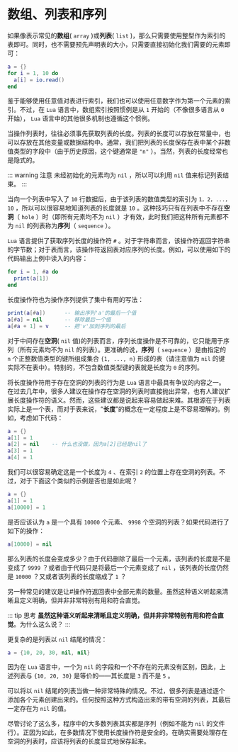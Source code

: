 # 数组、列表和序列

如果像表示常见的**数组**( `array` )或**列表**( `list` )，那么只需要使用整型作为索引的表即可。同时，也不需要预先声明表的大小，只需要直接初始化我们需要的元素即可：

```lua
a = {}
for i = 1, 10 do
  a[i] = io.read()
end
```

鉴于能够使用任意值对表进行索引，我们也可以使用任意数字作为第一个元素的索引。不过，在 `Lua` 语言中，数组索引按照惯例是从 `1` 开始的（不像很多语言从 `0` 开始）， `Lua` 语言中的其他很多机制也遵循这个惯例。

当操作列表时，往往必须事先获取列表的长度。列表的长度可以存放在常量中，也可以存放在其他变量或数据结构中。通常，我们把列表的长度保存在表中某个非数值类型的字段中（由于历史原因，这个键通常是 `"n"` ）。当然，列表的长度经常也是隐式的。

::: warning 注意
未经初始化的元素均为 `nil` ，所以可以利用 `nil` 值来标记列表结束。
:::

当向一个列表中写入了 `10` 行数据后，由于该列表的数值类型的索引为 `1，2，...，10` ，所以可以很容易地知道列表的长度就是 `10` 。这种技巧只有在列表中不存在**空洞**（ `hole` ）时（即所有元素均不为 `nil` ）才有效，此时我们把这种所有元素都不为 `nil` 的列表称为**序列**（ `sequence` ）。

`Lua` 语言提供了获取序列长度的操作符 `#` 。对于字符串而言，该操作符返回字符串的字节数；对于表而言，该操作符返回表对应序列的长度。例如，可以使用如下的代码输出上例中读入的内容：

```lua
for i = 1, #a do
  print(a[1])
end
```

长度操作符也为操作序列提供了集中有用的写法：

```lua
print(a[#a])      -- 输出序列'a'的最后一个值
a[#a] = nil       -- 移除最后一个值
a[#a + 1] = v     -- 把'v'加到序列的最后
```

对于中间存在**空洞**( `nil` 值)的列表而言，序列长度操作是不可靠的，它只能用于序列（所有元素均不为 `nil` 的列表）。更准确的说，**序列**（ `sequence` ）是由指定的 `n` 个正整数值类型的键所组成集合 `{1, ..., n}` 形成的表（请注意值为 `nil` 的键实际不在表中）。特别的，不包含数值类型键的表就是长度为 `0` 的序列。

将长度操作符用于存在空洞的列表的行为是 `Lua` 语言中最具有争议的内容之一。在过去几年中，很多人建议在操作存在空洞的列表时直接抛出异常，也有人建议扩展长度操作符的语义。然而，这些建议都是说起来容易做起来难。其根源在于列表实际上是一个表，而对于表来说，“**长度**”的概念在一定程度上是不容易理解的。例如，考虑如下代码：

```lua
a = {}
a[1] = 1
a[2] = nil    -- 什么也没做，因为a[2]已经是nil了
a[3] = 1
a[4] = 1
```

我们可以很容易确定这是一个长度为 `4` 、在索引 `2` 的位置上存在空洞的列表。不过，对于下面这个类似的示例是否也是如此呢？

```lua
a = {}
a[1] = 1
a[10000] = 1
```

是否应该认为 `a` 是一个具有 `10000` 个元素、 `9998` 个空洞的列表？如果代码进行了如下的操作：

```lua
a[10000] = nil
```

那么列表的长度会变成多少？由于代码删除了最后一个元素，该列表的长度是不是变成了 `9999` ？或者由于代码只是将最后一个元素变成了 `nil` ，该列表的长度仍然是 `10000` ？又或者该列表的长度缩成了 `1` ？

另一种常见的建议是让#操作符返回表中全部元素的数量。虽然这种语义听起来清晰且定义明确，但并非非常特别有用和符合直觉。

::: tip 思考
**虽然这种语义听起来清晰且定义明确，但并非非常特别有用和符合直觉**。为什么这么说？
:::

更复杂的是列表以 `nil` 结尾的情况：

```lua
a = {10, 20, 30, nil, nil}
```

因为在 `Lua` 语言中，一个为 `nil` 的字段和一个不存在的元素没有区别，因此，上述列表与 `{10, 20, 30}` 是等价的——其长度是 `3` 而不是 `5` 。

可以将以 `nil` 结尾的列表当做一种非常特殊的情况。不过，很多列表是通过逐个添加各个元素创建出来的。任何按照这种方式构造出来的带有空洞的列表，其最后一定存在为 `nil` 的值。

尽管讨论了这么多，程序中的大多数列表其实都是序列（例如不能为 `nil` 的文件行）。正因为如此，在多数情况下使用长度操作符是安全的。在确实需要处理存在空洞的列表时，应该将列表的长度显式地保存起来。
